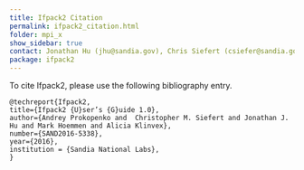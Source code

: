 ```yaml
---
title: Ifpack2 Citation
permalink: ifpack2_citation.html
folder: mpi_x
show_sidebar: true
contact: Jonathan Hu (jhu@sandia.gov), Chris Siefert (csiefer@sandia.gov)
package: ifpack2
---
```


To cite Ifpack2, please use the following bibliography entry.

    @techreport{Ifpack2,
    title={Ifpack2 {U}ser’s {G}uide 1.0},
    author={Andrey Prokopenko and  Christopher M. Siefert and Jonathan J. Hu and Mark Hoemmen and Alicia Klinvex},
    number={SAND2016-5338},
    year={2016},
    institution = {Sandia National Labs},
    }
